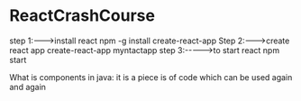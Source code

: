 # ReactCrashCourse

step 1:--->install react
npm -g install create-react-app
Step 2:--->create react app
create-react-app myntactapp
step 3:----->to start react
npm start


What is components in java:
it is a piece is of code which can be used again and again